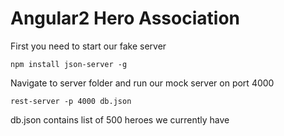 # Angular2 Hero Association

First you need to start our fake server

<code>npm install json-server -g </code>

Navigate to server folder and run our mock server on port 4000

<code>rest-server -p 4000 db.json </code>

db.json contains list of 500 heroes we currently have